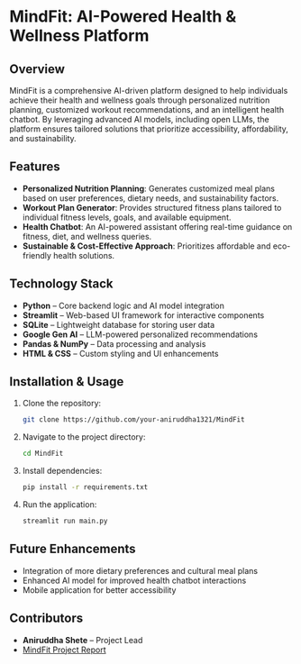 # MindFit: AI-Powered Health & Wellness Platform

## Overview
MindFit is a comprehensive AI-driven platform designed to help individuals achieve their health and wellness goals through personalized nutrition planning, customized workout recommendations, and an intelligent health chatbot. By leveraging advanced AI models, including open LLMs, the platform ensures tailored solutions that prioritize accessibility, affordability, and sustainability.

## Features
- **Personalized Nutrition Planning**: Generates customized meal plans based on user preferences, dietary needs, and sustainability factors.
- **Workout Plan Generator**: Provides structured fitness plans tailored to individual fitness levels, goals, and available equipment.
- **Health Chatbot**: An AI-powered assistant offering real-time guidance on fitness, diet, and wellness queries.
- **Sustainable & Cost-Effective Approach**: Prioritizes affordable and eco-friendly health solutions.

## Technology Stack
- **Python** – Core backend logic and AI model integration
- **Streamlit** – Web-based UI framework for interactive components
- **SQLite** – Lightweight database for storing user data
- **Google Gen AI** – LLM-powered personalized recommendations
- **Pandas & NumPy** – Data processing and analysis
- **HTML & CSS** – Custom styling and UI enhancements

## Installation & Usage
1. Clone the repository:
   ```sh
   git clone https://github.com/your-aniruddha1321/MindFit
   ```
2. Navigate to the project directory:
   ```sh
   cd MindFit
   ```
3. Install dependencies:
   ```sh
   pip install -r requirements.txt
   ```
4. Run the application:
   ```sh
   streamlit run main.py
   ```

## Future Enhancements
- Integration of more dietary preferences and cultural meal plans
- Enhanced AI model for improved health chatbot interactions
- Mobile application for better accessibility

## Contributors
- **Aniruddha Shete** – Project Lead
- [MindFit Project Report](https://github.com/user-attachments/files/18631331/MindFit.pdf)
